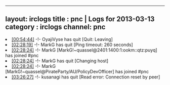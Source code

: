 
---
layout: irclogs
title : pnc | Logs for 2013-03-13
category : irclogs
channel: pnc
---
<li class="logitem"><a href="#00:54:44" name="00:54:44" class="time">[00:54:44]</a> -!- <span class="quit">OyajiVyse</span> has quit [Quit: Leaving] </li>
<li class="logitem"><a href="#02:28:19" name="02:28:19" class="time">[02:28:19]</a> -!- <span class="quit">MarkG</span> has quit [Ping timeout: 260 seconds] </li>
<li class="logitem"><a href="#02:28:24" name="02:28:24" class="time">[02:28:24]</a> -!- <span class="join">MarkG</span> [MarkG!~quassel@2401:1400:1:ookm::qtz:puyq] has joined #pnc </li>
<li class="logitem"><a href="#02:28:24" name="02:28:24" class="time">[02:28:24]</a> -!- <span class="quit">MarkG</span> has quit [Changing host] </li>
<li class="logitem"><a href="#02:28:24" name="02:28:24" class="time">[02:28:24]</a> -!- <span class="join">MarkG</span> [MarkG!~quassel@PirateParty/AU/PolicyDevOfficer] has joined #pnc </li>
<li class="logitem"><a href="#03:26:27" name="03:26:27" class="time">[03:26:27]</a> -!- <span class="quit">kusanagi</span> has quit [Read error: Connection reset by peer] </li>



